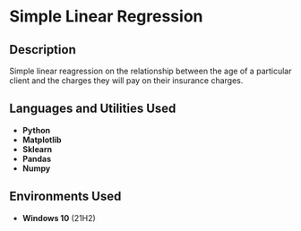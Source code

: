 <h1>Simple Linear Regression</h1>

<h2>Description</h2>
Simple linear reagression on the relationship between the age of a particular client and the charges they will pay on their insurance charges.<br />

<h2>Languages and Utilities Used</h2>

- <b>Python</b>
- <b>Matplotlib</b>
- <b>Sklearn</b>
- <b>Pandas</b>
- <b>Numpy</b> 



<h2>Environments Used </h2>

- <b>Windows 10</b> (21H2)
